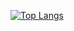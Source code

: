 [![Top Langs](https://github-readme-stats.vercel.app/api/top-langs/?username=cassioamartim&layout=compact&locale=pt-br&langs_count=6)](https://github.com/anuraghazra/github-readme-stats)
